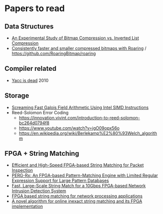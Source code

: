 # Papers to read

## Data Structures

* [An Experimental Study of Bitmap Compression vs. Inverted List Compression](http://db.ucsd.edu/wp-content/uploads/2017/03/sidm338-wangA.pdf)
* [Consistently faster and smaller compressed bitmaps with Roaring](https://arxiv.org/pdf/1603.06549.pdf) / https://github.com/RoaringBitmap/roaring

## Compiler related
* [Yacc is dead](https://arxiv.org/pdf/1010.5023v1.pdf) 2010

## Storage

* [Screaming Fast Galois Field Arithmetic Using Intel SIMD Instructions](https://www.ssrc.ucsc.edu/Papers/plank-fast13.pdf)
* Reed-Solomon Error Coding
  * https://innovation.vivint.com/introduction-to-reed-solomon-bc264d0794f8
  * https://www.youtube.com/watch?v=jgO09opx56o
  * https://en.wikipedia.org/wiki/Berlekamp%E2%80%93Welch_algorithm
  

## FPGA + String Matching
* [Efficient and High-Speed FPGA-based String Matching for Packet Inspection](http://www.cse.chalmers.se/~sourdis/MS_thesis.pdf)
* [PERG-Rx: An FPGA-based Pattern-Matching Engine with Limited Regular Expression Support for Large Pattern Databases](https://www.ece.ubc.ca/~lemieux/publications/ho-masc2009.pdf)
* [Fast, Large-Scale String Match for a 10Gbps FPGA-based Network Intrusion Detection System](http://dcs.ics.forth.gr/Activities/papers/2003.FPL03.10GbpsStringMatch.pdf)
* [FPGA based string matching for network processing applications](http://islab.soe.uoguelph.ca/sareibi/TEACHING_dr/ENG6530_RCS_html_dr/outline_W2017/docs/PAPER_REVIEW_dr/2014_dr/UNDERGRAD_dr/FPGA-Based-StringMatchingForNetworkProcessing.pdf)
* [A novel algorithm for online inexact string matching and its FPGA implementation](https://arxiv.org/pdf/1712.03560.pdf)
